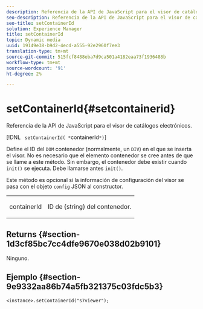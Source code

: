 ```yaml
---
description: Referencia de la API de JavaScript para el visor de catálogos electrónicos.
seo-description: Referencia de la API de JavaScript para el visor de catálogos electrónicos.
seo-title: setContainerId
solution: Experience Manager
title: setContainerId
topic: Dynamic media
uuid: 19149e38-b9d2-4ecd-a555-92e2960f7ee3
translation-type: tm+mt
source-git-commit: 515fcf8488eba7d9ca501a4182eaa73f1936488b
workflow-type: tm+mt
source-wordcount: '91'
ht-degree: 2%

---
```



# setContainerId{#setcontainerid}

Referencia de la API de JavaScript para el visor de catálogos electrónicos.

[!DNL ` setContainerId( *`containerId`*)`]

Define el ID del `DOM` contenedor (normalmente, un `DIV`) en el que se inserta el visor. No es necesario que el elemento contenedor se cree antes de que se llame a este método. Sin embargo, el contenedor debe existir cuando `init()` se ejecuta. Debe llamarse antes `init()`.

Este método es opcional si la información de configuración del visor se pasa con el objeto `config` JSON al constructor.

<table id="table_896DFF34A68A403DB93A6D597461A573"> 
 <tbody> 
  <tr> 
   <td colname="col1"> <p> <span class="codeph"> <span class="varname"> containerId </span> </span> </p> </td> 
   <td colname="col2"> <p> <span class="codeph"> ID de {string} </span> del contenedor. </p> </td> 
  </tr> 
 </tbody> 
</table>

## Returns {#section-1d3cf85bc7cc4dfe9670e038d02b9101}

Ninguno.

## Ejemplo {#section-9e9332aa86b74a5fb321375c03fdc5b3}

```
<instance>.setContainerId("s7viewer");
```

